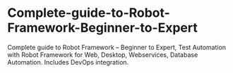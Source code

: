 # Complete-guide-to-Robot-Framework-Beginner-to-Expert
Complete guide to Robot Framework – Beginner to Expert, Test Automation with Robot Framework for Web, Desktop, Webservices, Database Automation. Includes DevOps integration.
